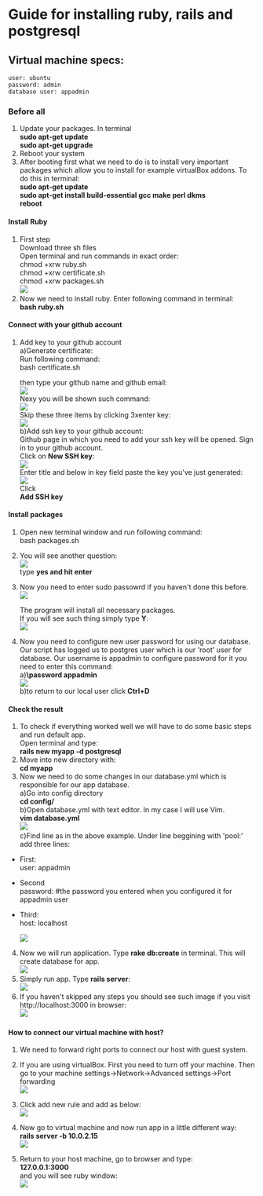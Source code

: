 # Guide for installing ruby, rails and postgresql
## Virtual machine specs:
    user: ubuntu
    password: admin
    database user: appadmin

### Before all
1. Update your packages. In terminal<br>
    **sudo apt-get update**<br>
    **sudo apt-get upgrade**<br>
2. Reboot your system<br>
3. After booting first what we need to do is to install very important packages which allow you to install for example virtualBox addons. To do this in terminal:<br>
    **sudo apt-get update**<br>
    **sudo apt-get install build-essential gcc make perl dkms**<br>
    **reboot**<br>


#### Install Ruby
1. First step<br>
    Download three sh files<br>
    Open terminal and run commands in exact order:<br>
    chmod +xrw ruby.sh<br>
    chmod +xrw certificate.sh<br>
    chmod +xrw packages.sh<br>
    ![](https://i.imgur.com/kXQ47vk.png)
2. Now we need to install ruby. Enter following command in terminal:<br>
    **bash ruby.sh**
#### Connect with your github account
1. Add key to your github account<br>
    a)Generate certificate:<br>
    Run following command:<br>
    bash certificate.sh<br>
    
    then type your github name and github email:<br>
    ![](https://i.imgur.com/qPOtd3z.png)<br>
    Nexy you will be shown such command:<br>
    ![](https://i.imgur.com/OYvGIbh.png)<br>
    Skip these three items by clicking 3xenter key:<br>
    ![](https://i.imgur.com/vr6lGOk.png)<br>
    b)Add ssh key to your github account:<br>
    Github page in which you need to add your ssh key will be opened. Sign in to your github account.<br>
    Click on **New SSH key**:<br>
    ![](https://i.imgur.com/RoJM7vG.png)<br>
    Enter title and below in key field paste the key you've just generated:<br>
    ![](https://i.imgur.com/xLNI67K.png)<br>
    Click <br>
    **Add SSH key**<br>
    
    
#### Install packages
1. Open new terminal window and run following command:<br>
    bash packages.sh<br>

2. You will see another question:<br>
 ![](https://i.imgur.com/Ti7YeuT.png)<br>
 type **yes and hit enter**<br>

3. Now you need to enter sudo passowrd if you haven't done this before.<br>
![](https://i.imgur.com/xRAxo2f.png)<br>

    The program will install all necessary packages.<br>
    If you will see such thing simply type **Y**:<br>
    ![](https://i.imgur.com/jJw6BQO.png)<br>
4. Now you need to configure new user password for using our database. Our script has logged us to postgres user which is our 'root' user for database. Our username is appadmin to configure password for it you need to enter this command:<br>
    a)**\password appadmin**<br>
    ![](https://i.imgur.com/hM8mpUN.png)<br>
    b)to return to our local user click **Ctrl+D**<br>
    

#### Check the result

1. To check if everything worked well we will have to do some basic steps and run default app.<br>
    Open terminal and type:<br>
    **rails new myapp -d postgresql**<br>
2. Move into new directory with:<br>
    **cd myapp**<br>
3. Now we need to do some changes in our database.yml which is responsible for our app database.<br>
    a)Go into config directory<br>
    **cd config/**<br>
    b)Open database.yml with text editor. In my case I will use Vim.<br>
    **vim database.yml**<br>
    ![](https://i.imgur.com/XhWcRep.png)<br>
    c)Find line as in the above example. Under line beggining with 'pool:' add three lines:<br>
* First:<br>
    user: appadmin<br>
* Second<br>
    password: #the password you entered when you configured it for appadmin user<br>
* Third:<br>
    host: localhost<br>

    ![](https://i.imgur.com/wfAsiQy.png)<br>
    
4. Now we will run application. Type **rake db:create** in terminal. This will create database for app.<br>
    ![](https://i.imgur.com/uo3Ildv.png)<br>
5. Simply run app. Type **rails server**:<br>
    ![](https://i.imgur.com/P2t3TsN.png)<br>
6. If you haven't skipped any steps you should see such image if you visit http://localhost:3000 in browser:<br>
    ![](https://i.imgur.com/gpjgvm8.png)<br>
    
#### How to connect our virtual machine with host?<br>

1. We need to forward right ports to connect our host with guest system.<br>
2. If you are using virtualBox. First you need to turn off your machine. Then go to your machine settings->Network->Advanced settings->Port forwarding<br>
    ![](https://i.imgur.com/mm5x9Kr.png)<br>
3. Click add new rule and add as below:<br>
    ![](https://i.imgur.com/PpK2sCf.png)<br>

4. Now go to virtual machine and now run app in a little different way:<br>
    **rails server -b 10.0.2.15**<br>
    ![](https://i.imgur.com/7qxIP8H.png)<br>
5. Return to your host machine, go to browser and type:<br>
    **127.0.0.1:3000**<br>
    and you will see ruby window:<br>
    ![](https://i.imgur.com/aLTPRZX.png)<br>

 






    


    



    


    
